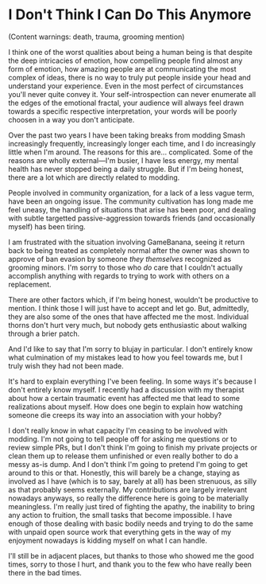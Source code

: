 <!--timestamp:1664355356-->

# I Don't Think I Can Do This Anymore

(Content warnings: death, trauma, grooming mention)

I think one of the worst qualities about being a human being is that despite the deep intricacies of emotion, how compelling people find almost any form of emotion, how amazing people are at communicating the most complex of ideas, there is no way to truly put people inside your head and understand your experience. Even in the most perfect of circumstances you'll never quite convey it. Your self-introspection can never enumerate all the edges of the emotional fractal, your audience will always feel drawn towards a specific respective interpretation, your words will be poorly choosen in a way you don't anticipate.

Over the past two years I have been taking breaks from modding Smash increasingly frequently, increasingly longer each time, and I do increasingly little when I'm around. The reasons for this are... complicated. Some of the reasons are wholly external—I'm busier, I have less energy, my mental health has never stopped being a daily struggle. But if I'm being honest, there are a lot which are directly related to modding.

People involved in community organization, for a lack of a less vague term, have been an ongoing issue. The community cultivation has long made me feel uneasy, the handling of situations that arise has been poor, and dealing with subtle targetted passive-aggression towards friends (and occasionally myself) has been tiring.

I am frustrated with the situation involving GameBanana, seeing it return back to being treated as completely normal after the owner was shown to approve of ban evasion by someone *they themselves* recognized as grooming minors. I'm sorry to those who *do* care that I couldn't actually accomplish anything with regards to trying to work with others on a replacement.

There are other factors which, if I'm being honest, wouldn't be productive to mention. I think those I will just have to accept and let go. But, admittedly, they are also some of the ones that have affected me the most. Individual thorns don't hurt very much, but nobody gets enthusiastic about walking through a brier patch.

And I'd like to say that I'm sorry to blujay in particular. I don't entirely know what culmination of my mistakes lead to how you feel towards me, but I truly wish they had not been made.

It's hard to explain everything I've been feeling. In some ways it's because I don't entirely know myself. I recently had a discussion with my therapist about how a certain traumatic event has affected me that lead to some realizations about myself. How does one begin to explain how watching someone die creeps its way into an association with your hobby?

I don't really know in what capacity I'm ceasing to be involved with modding. I'm not going to tell people off for asking me questions or to review simple PRs, but I don't think I'm going to finish my private projects or clean them up to release them unfinished or even really bother to do a messy as-is dump. And I don't think I'm going to pretend I'm going to get around to this or that. Honestly, this will barely be a change, staying as involved as I have (which is to say, barely at all) has been strenuous, as silly as that probably seems externally. My contributions are largely irrelevant nowadays anyways, so really the difference here is going to be materially meaningless. I'm really just tired of fighting the apathy, the inability to bring any action to fruition, the small tasks that become impossible. I have enough of those dealing with basic bodily needs and trying to do the same with unpaid open source work that everything gets in the way of my enjoyment nowadays is kidding myself on what I can handle.

I'll still be in adjacent places, but thanks to those who showed me the good times, sorry to those I hurt, and thank you to the few who have really been there in the bad times.
